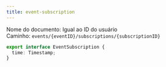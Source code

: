 ```yaml
---
title: event-subscription
---
```


Nome do documento: Igual ao ID do usuário  
Caminho: `events/{eventID}/subscriptions/{subscriptionID}`

```typescript
export interface EventSubscription {
  time: Timestamp;
}
```
